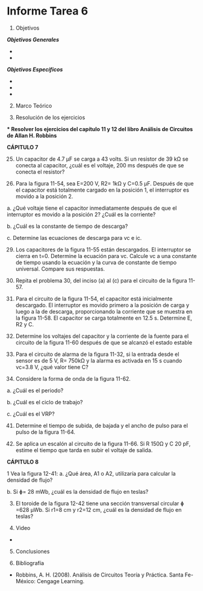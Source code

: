 
# Informe Tarea 6

1. Objetivos

 *__Objetivos Generales__*
 
*

*
 
*__Objetivos Específicos__*

*

*

*


 
 2. Marco Teórico

 3. Resolución de los ejercicios

 __* Resolver los ejercicios del capítulo 11 y 12 del libro Análisis de Circuitos de Allan H. Robbins__
 
  __CÁPITULO 7__
  
  
  25. Un capacitor de 4.7 µF se carga a 43 volts. Si un resistor de 39 kΩ se conecta al capacitor, ¿cuál es el voltaje, 200 ms después de que se conecta el resistor?

27. Para la figura 11-54, sea E=200 V, R2= 1kΩ y C=0.5 µF. Después de que el capacitor está totalmente cargado en la posición 1, el interruptor es movido a la posición 2. 

a. ¿Qué voltaje tiene el capacitor inmediatamente después de que el interruptor es movido a la posición 2? ¿Cuál es la corriente?

b. ¿Cuál es la constante de tiempo de descarga? 

c. Determine las ecuaciones de descarga para vc e ic.

29. Los capacitores de la figura 11-55 están descargados. El interruptor se cierra en t=0. Determine la ecuación para vc. Calcule vc a una constante de tiempo usando la ecuación y la curva de constante de tiempo universal. Compare sus respuestas.

31. Repita el problema 30, del inciso (a) al (c) para el circuito de la figura 11-57.

33. Para el circuito de la figura 11-54, el capacitor está inicialmente descargado. El interruptor es movido primero a la posición de carga y luego a la de descarga, proporcionando la corriente que se muestra en la figura 11-58. El capacitor se carga totalmente en 12.5 s. Determine E, R2 y C.

35. Determine los voltajes del capacitor y la corriente de la fuente para el circuito de la figura 11-60 después de que se alcanzó el estado estable

37. Para el circuito de alarma de la figura 11-32, si la entrada desde el sensor es de 5 V,  R= 750kΩ y la alarma es activada en 15 s cuando vc=3.8 V, ¿qué valor tiene C?

39. Considere la forma de onda de la figura 11-62. 

a. ¿Cuál es el periodo?

b. ¿Cuál es el ciclo de trabajo?

c. ¿Cuál es el VRP?

41. Determine el tiempo de subida, de bajada y el ancho de pulso para el pulso de la figura 11-64.

43. Se aplica un escalón al circuito de la figura 11-66. Si R 150Ω y C 20 pF, estime el tiempo que tarda en subir el voltaje de salida.



   __CÁPITULO 8__
 
1	Vea la figura 12-41: 
a. ¿Qué área, A1 o A2, utilizaría para calcular la densidad de flujo? 

b. Si ɸ= 28 mWb, ¿cuál es la densidad de flujo en teslas?
 
3. El toroide de la figura 12-42 tiene una sección transversal circular ɸ =628 µWb. Si r1=8 cm y r2=12 cm, ¿cuál es la densidad de flujo en teslas?  
   
4. Video

*

5. Conclusiones 



6. Bibliografía
 * Robbins, A. H. (2008). Análisis de Circuitos Teoría y Práctica. Santa Fe-México: Cengage Learning. 
